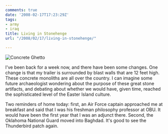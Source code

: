 ```yaml
---
comments: true
date: '2008-02-17T17:23:29Z'
tags:
- army
- iraq
title: Living in Stonehenge
url: "/2008/02/17/living-in-stonehenge/"

---
```

![Concrete Ghetto](/assets/images_0138.jpg)

<p>I've been back for a week now, and there have been some changes. One change is that my trailer is surrounded by blast walls that are 12 feet high. These concrete monoliths are all over the country. I can imagine some future archaeologist wondering about the purpose of these great stone artifacts, and debating about whether we would have, given time, reached the sophisticated level of the Easter Island culture.</p>
<p>Two reminders of home today: first, an Air Force captain approached me at breakfast and said that I was his freshman philosophy professor at OBU. It would have been the first year that I was an adjunct there. Second, the Oklahoma National Guard moved into Baghdad. It's good to see the Thunderbird patch again.</p>
